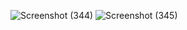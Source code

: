 ![Screenshot (344)](https://github.com/Bhupesh0809/Yashvitech/assets/138663845/512a9eae-1bb4-47e8-ad23-176496d69b34)
![Screenshot (345)](https://github.com/Bhupesh0809/Yashvitech/assets/138663845/bfa4561f-0c35-4a11-a731-a7ad843a69c8)
